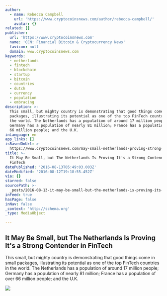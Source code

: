 ```yaml
---
author:
  - name: Rebecca Campbell
    url: 'https://www.cryptocoinsnews.com/author/rebecca-campbell/'
    avatar: {}
related: []
publisher:
  url: 'https://www.cryptocoinsnews.com'
  name: 'CCN: Financial Bitcoin & Cryptocurrency News'
  favicon: null
  domain: www.cryptocoinsnews.com
keywords:
  - netherlands
  - fintech
  - blockchain
  - startup
  - bitcoin
  - countries
  - dutch
  - currency
  - population
  - embracing
description: >-
  This small, but mighty country is demonstrating that good things come in small
  packages, illustrating its potential as one of the top FinTech countries in
  the world. The Netherlands has a population of around 17 million people;
  Germany has a population of nearly 81 million; France has a population of over
  66 million people; and the U.K.
inLanguage: en
app_links: []
isBasedOnUrl: >-
  https://www.cryptocoinsnews.com/may-small-netherlands-proving-strong-contender-fintech/
title: >-
  It May Be Small, but The Netherlands Is Proving It's a Strong Contender in
  FinTech
datePublished: '2016-08-13T05:49:03.003Z'
dateModified: '2016-08-12T19:18:55.452Z'
via: {}
starred: false
sourcePath: >-
  _posts/2016-08-13-it-may-be-small-but-the-netherlands-is-proving-its-a-stron.md
inFeed: true
hasPage: false
inNav: false
_context: 'http://schema.org'
_type: MediaObject

---
```

<article style=""><h1>It May Be Small, but The Netherlands Is Proving It's a Strong Contender in FinTech</h1><p>This small, but mighty country is demonstrating that good things come in small packages, illustrating its potential as one of the top FinTech countries in the world. The Netherlands has a population of around 17 million people; Germany has a population of nearly 81 million; France has a population of over 66 million people; and the U.K.</p><img src="https://www.cryptocoinsnews.com/wp-content/uploads/2016/08/Perth-Startup-Set-to-Begin-Trials-of-P2P-Energy-Trading-on-the-Blockchain-768x506.jpg" /></article>